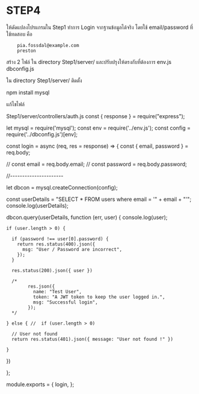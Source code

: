 # STEP4
ให้ดัดแปลงโปรแกรมใน Step1 ทำการ Login จากฐานข้อมูลได้จริง โดยใช้ email/password  ที่ใช้ทดสอบ คือ

		pia.fossdal@example.com
		preston

สร้าง 2 ไฟล์ ใน directory Step1/server/ และปรับปรุงให้ตรงกับที่ต้องการ
env.js
dbconfig.js

ใน directory Step1/server/ ติดตั้ง

npm install mysql
	
แก้ไขไฟล์

Step1/server/controllers/auth.js
const { response } = require("express");

let mysql = require('mysql');
const env = require('../env.js');
const config = require('../dbconfig.js')[env];

const login = async (req, res = response) => {
  const { email, password } = req.body;

 // const email = req.body.email;
 // const password  = req.body.password;

  //----------------------

  let dbcon = mysql.createConnection(config);

  const userDetails = "SELECT * FROM users where email = '" + email + "'";
  console.log(userDetails);

  dbcon.query(userDetails, function (err, user) {
    console.log(user);

    if (user.length > 0) {

      if (password !== user[0].password) {
        return res.status(400).json({
          msg: "User / Password are incorrect",
        });
      }

      res.status(200).json({ user })

      /*
            res.json({
              name: "Test User",
              token: "A JWT token to keep the user logged in.",
              msg: "Successful login",
            });
      */

    } else { //  if (user.length > 0) 

      // User not found
      return res.status(401).json({ message: "User not found !" })

    }
  })

};

module.exports = {
  login,
};
